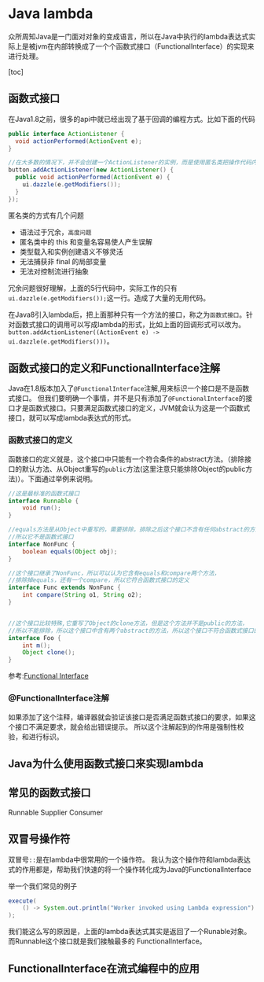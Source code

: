 # Java lambda
众所周知Java是一门面对对象的变成语言，所以在Java中执行的lambda表达式实际上是被jvm在内部转换成了一个个函数式接口（FunctionalInterface）的实现来进行处理。

[toc]

## 函数式接口
在Java1.8之前，很多的api中就已经出现了基于回调的编程方式。比如下面的代码
```java
public interface ActionListener {
  void actionPerformed(ActionEvent e);
}

//在大多数的情况下，并不会创建一个ActionListener的实例，而是使用匿名类把操作代码内联
button.addActionListener(new ActionListener() {
  public void actionPerformed(ActionEvent e) {
    ui.dazzle(e.getModifiers());
  }
});
```
匿名类的方式有几个问题
- 语法过于冗余，`高度问题`
- 匿名类中的 this 和变量名容易使人产生误解
- 类型载入和实例创建语义不够灵活
- 无法捕获非 final 的局部变量
- 无法对控制流进行抽象

冗余问题很好理解，上面的5行代码中，实际工作的只有`ui.dazzle(e.getModifiers());`这一行。造成了大量的无用代码。

在Java8引入lambda后，把上面那种只有一个方法的接口，称之为`函数式接口`。针对函数式接口的调用可以写成lambda的形式，比如上面的回调形式可以改为。
`button.addActionListener((ActionEvent e) -> ui.dazzle(e.getModifiers()))`。

## 函数式接口的定义和FunctionalInterface注解
Java在1.8版本加入了`@FunctionalInterface`注解,用来标识一个接口是不是函数式接口。
但我们要明确一个事情，并不是只有添加了`@FunctionalInterface`的接口才是函数式接口。只要满足函数式接口的定义，JVM就会认为这是一个函数式接口，就可以写成lambda表达式的形式。

### 函数式接口的定义
函数接口的定义就是，这个接口中只能有一个符合条件的abstract方法。（排除接口的默认方法、从Object重写的`public`方法(这里注意只能排除Object的public方法)）。下面通过举例来说明。
```Java
//这是最标准的函数式接口
interface Runnable {
    void run();
}
```

```Java
//equals方法是从Object中重写的，需要排除，排除之后这个接口不含有任何abstract的方法，
//所以它不是函数式接口
interface NonFunc {
    boolean equals(Object obj);
}

```

```Java
//这个接口继承了NonFunc，所以可以认为它含有equals和compare两个方法，
//排除掉equals，还有一个compare，所以它符合函数式接口的定义
interface Func extends NonFunc {
    int compare(String o1, String o2);
}
```

```java

//这个接口比较特殊,它重写了Object的clone方法，但是这个方法并不是public的方法，
//所以不能排除，所以这个接口中含有两个abstract的方法，所以这个接口不符合函数式接口的定义
interface Foo {
    int m();
    Object clone();
}

```
参考:[Functional Interface](https://docs.oracle.com/javase/specs/jls/se8/html/jls-9.html#jls-9.8)

### @FunctionalInterface注解
如果添加了这个注释，编译器就会验证该接口是否满足函数式接口的要求，如果这个接口不满足要求，就会给出错误提示。
所以这个注解起到的作用是强制性校验，和进行标识。


## Java为什么使用函数式接口来实现lambda


## 常见的函数式接口
Runnable
Supplier
Consumer


## 双冒号操作符
双冒号`::`是在lambda中很常用的一个操作符。
我认为这个操作符和lambda表达式的作用都是，帮助我们快速的将一个操作转化成为Java的FunctionalInterface

举一个我们常见的例子
```java
execute( 
    () -> System.out.println("Worker invoked using Lambda expression") 
);
```
我们能这么写的原因是，上面的lambda表达式其实是返回了一个Runable对象。
而Runnable这个接口就是我们接触最多的 FunctionalInterface。

## 



## FunctionalInterface在流式编程中的应用